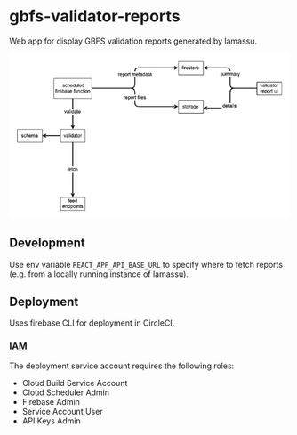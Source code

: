 # gbfs-validator-reports

Web app for display GBFS validation reports generated by lamassu.

![Architecture](architecture.png "Architecture")


## Development

Use env variable `REACT_APP_API_BASE_URL` to specify where to fetch reports (e.g. from a locally running instance of lamassu).

## Deployment

Uses firebase CLI for deployment in CircleCI.

### IAM

The deployment service account requires the following roles:

* Cloud Build Service Account
* Cloud Scheduler Admin
* Firebase Admin
* Service Account User
* API Keys Admin
